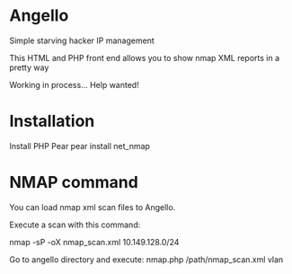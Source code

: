 # Angello
Simple starving hacker IP management

This HTML and PHP front end allows you to show nmap XML reports in a pretty way

Working in process... Help wanted!

# Installation
Install PHP Pear
pear install net_nmap

# NMAP command
You can load nmap xml scan files to Angello.

Execute a scan with this command:

nmap -sP -oX nmap_scan.xml 10.149.128.0/24

Go to angello directory and execute:
nmap.php /path/nmap_scan.xml vlan



